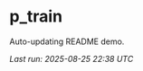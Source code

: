 # p_train

Auto-updating README demo.

<!--START_SECTION:status-->
_Last run: 2025-08-25 22:38 UTC_
<!--END_SECTION:status-->

























































































































